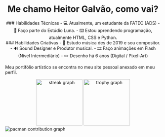 <h1 align='center'>Me chamo Heitor Galvão, como vai?</h1>

<div align='center'>
### Habilidades Técnicas
- 💻 Atualmente, um estudante da FATEC (ADS)
- 🌙 Faço parte do Estúdio Luna.
- ⌨️ Estou aprendendo programação, atualmente HTML, CSS e Python.
</div>
<div align='center'>
### Habilidades Criativas
- 🎵 Estudo música des de 2019 e sou compositor.
- 🔊 Sound Designer e Produtor musical.
- 🎞️ Faço animações em Flash (Nível Intermediário)
- ✏️ Desenho há 6 anos (Digital / Pixel-Art)
</div>

Meu portifólio artístico se encontra no meu site pessoal anexado em meu perfil.

<div align="center">
  <img src="https://streak-stats.demolab.com?user=maurodesouza&locale=en&mode=daily&theme=dracula&hide_border=false&border_radius=5&order=3" height="150" alt="streak graph"  />
  <img src="https://github-profile-trophy.vercel.app?username=maurodesouza&theme=dracula&column=-1&row=1&margin-w=8&margin-h=8&no-bg=false&no-frame=false&order=4" height="150" alt="trophy graph"  />
</div>

<picture>
  <source media="(prefers-color-scheme: dark)" srcset="https://raw.githubusercontent.com/maurodesouza/maurodesouza/output/pacman-contribution-graph-dark.svg">
  <source media="(prefers-color-scheme: light)" srcset="https://raw.githubusercontent.com/maurodesouza/maurodesouza/output/pacman-contribution-graph.svg">
  <img alt="pacman contribution graph" src="https://raw.githubusercontent.com/maurodesouza/maurodesouza/output/pacman-contribution-graph.svg">
</picture>
